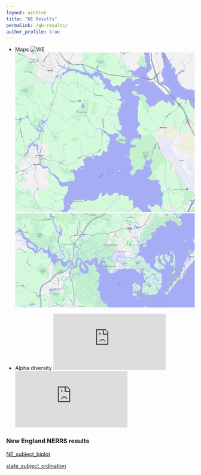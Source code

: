 ```yaml
---
layout: archive
title: "NE Results"
permalink: /gb-results/
author_profile: true
---
```

* Maps 
![WE](https://github.com/jthmiller/jthmiller.github.io/blob/master/images/WE.png?raw=true)
![GB](https://github.com/jthmiller/jthmiller.github.io/blob/master/images/GB.png?raw=true)
![JC](https://github.com/jthmiller/jthmiller.github.io/blob/master/images/JC.png?raw=true)

* Alpha diversity
![Diversity](https://github.com/jthmiller/jthmiller.github.io/blob/master/images/NERRS-NE_18s_observed_diversity.pdf?raw=true)
![Shannon](https://github.com/jthmiller/jthmiller.github.io/blob/master/images/NERRS-NE_18s_shannon_diversity.pdf?raw=true)

### New England NERRS results
[NE_subject_biplot](https://view.qiime2.org/visualization/?src=https://jthmiller.github.io/files/results/nerrs/regional/NE_with-repl/NE_gemelli-ctf/NE_subject_biplot.qzv)

[state_subject_ordination](https://view.qiime2.org/visualization/?src=https://jthmiller.github.io/files/results/nerrs/regional/NE_with-repl/NE_gemelli-ctf/state_subject_ordination.qzv)
